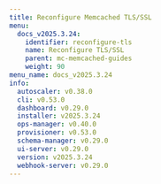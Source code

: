 ```yaml
---
title: Reconfigure Memcached TLS/SSL
menu:
  docs_v2025.3.24:
    identifier: reconfigure-tls
    name: Reconfigure TLS/SSL
    parent: mc-memcached-guides
    weight: 90
menu_name: docs_v2025.3.24
info:
  autoscaler: v0.38.0
  cli: v0.53.0
  dashboard: v0.29.0
  installer: v2025.3.24
  ops-manager: v0.40.0
  provisioner: v0.53.0
  schema-manager: v0.29.0
  ui-server: v0.29.0
  version: v2025.3.24
  webhook-server: v0.29.0
---
```


